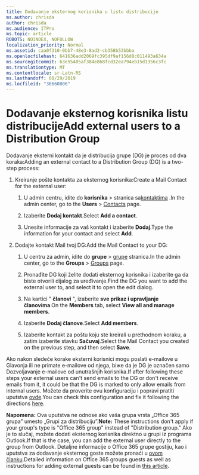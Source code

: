 ```yaml
---
title: Dodavanje eksternog korisnika u listu distribucije
ms.author: chrisda
author: chrisda
ms.audience: ITPro
ms.topic: article
ROBOTS: NOINDEX, NOFOLLOW
localization_priority: Normal
ms.assetid: caa0f310-0bb7-48e3-8ad2-cb358b53bbba
ms.openlocfilehash: 641636add2069fc395df9af156d8c011493a634a
ms.sourcegitcommit: b3e55405af384e868fcd32ea794eb15d1356c3fc
ms.translationtype: MT
ms.contentlocale: sr-Latn-RS
ms.lasthandoff: 08/29/2019
ms.locfileid: "36660806"
---
```

# <a name="add-external-users-to-a-distribution-group"></a><span data-ttu-id="89ba8-102">Dodavanje eksternog korisnika listu distribucije</span><span class="sxs-lookup"><span data-stu-id="89ba8-102">Add external users to a Distribution Group</span></span>

<span data-ttu-id="89ba8-103">Dodavanje eksterni kontakt da je distribucija grupe (DG) je proces od dva koraka:</span><span class="sxs-lookup"><span data-stu-id="89ba8-103">Adding an external contact to a Distribution Group (DG) is a two-step process:</span></span>
  
1. <span data-ttu-id="89ba8-104">Kreiranje pošte kontakta za eksternog korisnika:</span><span class="sxs-lookup"><span data-stu-id="89ba8-104">Create a Mail Contact for the external user:</span></span>
    
    1. <span data-ttu-id="89ba8-105">U admin centru, idite do **korisnika** > stranica sa[kontaktima](https://admin.microsoft.com/adminportal/home#/Contact) .</span><span class="sxs-lookup"><span data-stu-id="89ba8-105">In the admin center, go to the **Users** > [Contacts](https://admin.microsoft.com/adminportal/home#/Contact) page.</span></span> 
    
    2. <span data-ttu-id="89ba8-106">Izaberite **Dodaj kontakt**.</span><span class="sxs-lookup"><span data-stu-id="89ba8-106">Select **Add a contact**.</span></span>
    
    3. <span data-ttu-id="89ba8-107">Unesite informacije za vaš kontakt i izaberite **Dodaj**.</span><span class="sxs-lookup"><span data-stu-id="89ba8-107">Type the information for your contact and select **Add**.</span></span>
    
2. <span data-ttu-id="89ba8-108">Dodajte kontakt Mail tvoj DG:</span><span class="sxs-lookup"><span data-stu-id="89ba8-108">Add the Mail Contact to your DG:</span></span>
    
    1. <span data-ttu-id="89ba8-109">U centru za admin, idite do **grupe** > [grupe](https://admin.microsoft.com/adminportal/home#/groups) stranica.</span><span class="sxs-lookup"><span data-stu-id="89ba8-109">In the admin center, go to the **Groups** > [Groups](https://admin.microsoft.com/adminportal/home#/groups) page.</span></span> 
    
    2. <span data-ttu-id="89ba8-110">Pronađite DG koji želite dodati eksternog korisnika i izaberite ga da biste otvorili dijalog za uređivanje.</span><span class="sxs-lookup"><span data-stu-id="89ba8-110">Find the DG you want to add the external user to, and select it to open the edit dialog.</span></span>
    
    3. <span data-ttu-id="89ba8-111">Na kartici " **članovi** ", izaberite **sve prikaz i upravljanje članovima**.</span><span class="sxs-lookup"><span data-stu-id="89ba8-111">On the **Members** tab, select **View all and manage members**.</span></span> 
    
    4. <span data-ttu-id="89ba8-112">Izaberite **Dodaj članove**.</span><span class="sxs-lookup"><span data-stu-id="89ba8-112">Select **Add members**.</span></span>
    
    5. <span data-ttu-id="89ba8-113">Izaberite kontakt za poštu koju ste kreirali u prethodnom koraku, a zatim izaberite stavku **Sačuvaj**.</span><span class="sxs-lookup"><span data-stu-id="89ba8-113">Select the Mail Contact you created on the previous step, and then select **Save**.</span></span>
    
<span data-ttu-id="89ba8-114">Ako nakon sledeće korake eksterni korisnici mogu poslati e-mailove u Glavonja ili ne primate e-mailove od njega, biжe da je DG je označen samo Dozvoljavanje e-mailove od unutrašnjih korisnika.</span><span class="sxs-lookup"><span data-stu-id="89ba8-114">If after following these steps your external users can't send emails to the DG or don't receive emails from it, it could be that the DG is marked to only allow emails from internal users.</span></span> <span data-ttu-id="89ba8-115">Možete da proverite ovu konfiguraciju i popravi pratiti uputstva [ovde](https://support.office.com/article/Fix-email-delivery-issues-for-error-code-5-7-133-in-Office-365-991abc19-7756-438f-abcb-39f69b80f284.aspx).</span><span class="sxs-lookup"><span data-stu-id="89ba8-115">You can check this configuration and fix it following the directions [here](https://support.office.com/article/Fix-email-delivery-issues-for-error-code-5-7-133-in-Office-365-991abc19-7756-438f-abcb-39f69b80f284.aspx).</span></span>
  
 <span data-ttu-id="89ba8-116">**Napomena:** Ova uputstva ne odnose ako vaša grupa vrsta „Office 365 grupa” umesto „Grupi za distribuciju”.</span><span class="sxs-lookup"><span data-stu-id="89ba8-116">**Note:** These instructions don't apply if your group's type is "Office 365 group" instead of "Distribution group."</span></span> <span data-ttu-id="89ba8-117">Ako je to slučaj, možete dodati eksternog korisnika direktno u grupi iz programa Outlook.</span><span class="sxs-lookup"><span data-stu-id="89ba8-117">If that is the case, you can add the external user directly to the group from Outlook.</span></span> <span data-ttu-id="89ba8-118">Detaljne informacije o Office 365 grupe gostiju, kao i uputstva za dodavanje eksternog goste možete pronaći u [ovom članku](https://support.office.com/article/Guest-access-in-Office-365-Groups-bfc7a840-868f-4fd6-a390-f347bf51aff6.aspx).</span><span class="sxs-lookup"><span data-stu-id="89ba8-118">Detailed information on Office 365 groups guests as well as instructions for adding external guests can be found in [this article](https://support.office.com/article/Guest-access-in-Office-365-Groups-bfc7a840-868f-4fd6-a390-f347bf51aff6.aspx).</span></span>
  